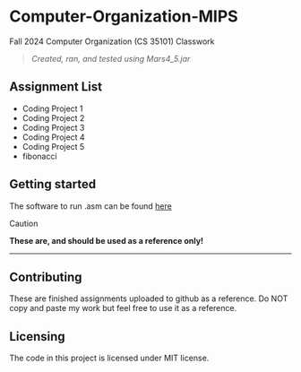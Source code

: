 # Computer-Organization-MIPS
Fall 2024 Computer Organization (CS 35101) Classwork 
>*Created, ran, and tested using Mars4_5.jar*


## Assignment List
- Coding Project 1
- Coding Project 2
- Coding Project 3
- Coding Project 4
- Coding Project 5
- fibonacci


## Getting started
The software to run .asm can be found [here](https://github.com/dpetersanderson/MARS/)
> [!CAUTION]
> **These are, and should be used as a reference only!**
---


## Contributing
These are finished assignments uploaded to github as a reference. Do NOT copy and paste my work but feel free to use it as a reference.


## Licensing
The code in this project is licensed under MIT license.
